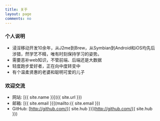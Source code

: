 ```yaml
---
title: 关于
layout: page
comments: no
---
```

### 个人说明
* 浸淫移动开发10余年，从J2me到Brew，从Symbian到Android和iOS均先后涉猎，然学艺不精，唯有时刻保持学习的姿势。
* 需要恶补web知识，不管前端、后端还是大数据
* 轻度跑步爱好者，正在向中度转变中
* 有个温柔贤惠的老婆和聪明可爱的儿子

### 欢迎交流
* 网站: [{{ site.name }}]({{ site.url }})
* 邮箱: [{{ site.email }}](mailto:{{ site.email }})
* GitHub: [http://github.com/{{ site.hub }}](http://github.com/{{ site.hub }})